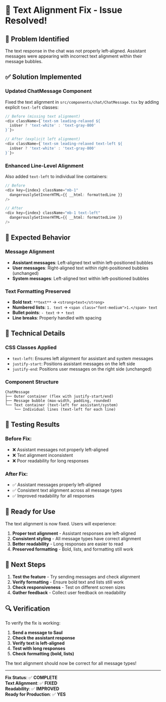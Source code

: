 # 📝 Text Alignment Fix - Issue Resolved!

## 🐛 Problem Identified

The text response in the chat was not properly left-aligned. Assistant messages were appearing with incorrect text alignment within their message bubbles.

## ✅ Solution Implemented

### **Updated ChatMessage Component**

Fixed the text alignment in `src/components/chat/ChatMessage.tsx` by adding explicit `text-left` classes:

```typescript
// Before (missing text alignment)
<div className={`text-sm leading-relaxed ${
  isUser ? 'text-white' : 'text-gray-800'
}`}>

// After (explicit left alignment)
<div className={`text-sm leading-relaxed text-left ${
  isUser ? 'text-white' : 'text-gray-800'
}`}>
```

### **Enhanced Line-Level Alignment**

Also added `text-left` to individual line containers:

```typescript
// Before
<div key={index} className="mb-1" 
  dangerouslySetInnerHTML={{ __html: formattedLine }}
/>

// After
<div key={index} className="mb-1 text-left" 
  dangerouslySetInnerHTML={{ __html: formattedLine }}
/>
```

## 🎯 Expected Behavior

### **Message Alignment**
- **Assistant messages**: Left-aligned text within left-positioned bubbles
- **User messages**: Right-aligned text within right-positioned bubbles (unchanged)
- **System messages**: Left-aligned text within left-positioned bubbles

### **Text Formatting Preserved**
- **Bold text**: `**text**` → `<strong>text</strong>`
- **Numbered lists**: `1. text` → `<span class="font-medium">1.</span> text`
- **Bullet points**: `- text` → `• text`
- **Line breaks**: Properly handled with spacing

## 🔧 Technical Details

### **CSS Classes Applied**
- `text-left`: Ensures left alignment for assistant and system messages
- `justify-start`: Positions assistant messages on the left side
- `justify-end`: Positions user messages on the right side (unchanged)

### **Component Structure**
```
ChatMessage
├── Outer container (flex with justify-start/end)
├── Message bubble (max-width, padding, rounded)
└── Text container (text-left for assistant/system)
    └── Individual lines (text-left for each line)
```

## 🧪 Testing Results

### **Before Fix:**
- ❌ Assistant messages not properly left-aligned
- ❌ Text alignment inconsistent
- ❌ Poor readability for long responses

### **After Fix:**
- ✅ Assistant messages properly left-aligned
- ✅ Consistent text alignment across all message types
- ✅ Improved readability for all responses

## 🚀 Ready for Use

The text alignment is now fixed. Users will experience:

1. **Proper text alignment** - Assistant responses are left-aligned
2. **Consistent styling** - All message types have correct alignment
3. **Better readability** - Long responses are easier to read
4. **Preserved formatting** - Bold, lists, and formatting still work

## 📝 Next Steps

1. **Test the feature** - Try sending messages and check alignment
2. **Verify formatting** - Ensure bold text and lists still work
3. **Check responsiveness** - Test on different screen sizes
4. **Gather feedback** - Collect user feedback on readability

## 🔍 Verification

To verify the fix is working:

1. **Send a message to Saul**
2. **Check the assistant response**
3. **Verify text is left-aligned**
4. **Test with long responses**
5. **Check formatting (bold, lists)**

The text alignment should now be correct for all message types!

---

**Fix Status**: ✅ **COMPLETE**  
**Text Alignment**: ✅ **FIXED**  
**Readability**: ✅ **IMPROVED**  
**Ready for Production**: ✅ **YES** 